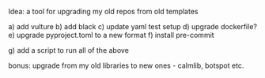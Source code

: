 Idea: a tool for upgrading my old repos from old templates

a) add vulture
b) add black
c) update yaml test setup
d) upgrade dockerfile?
e) upgrade pyproject.toml to a new format
f) install pre-commit

g) add a script to run all of the above

bonus: upgrade from my old libraries to new ones - calmlib, botspot etc.